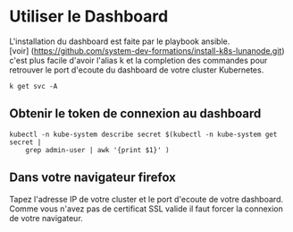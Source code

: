 # Utiliser le Dashboard
L'installation du dashboard est faite par le playbook ansible.  
[voir] (https://github.com/system-dev-formations/install-k8s-lunanode.git)  
c'est plus facile d'avoir l'alias k et la completion des commandes pour retrouver le port d'ecoute 
du dashboard de votre cluster Kubernetes. 

```k get svc -A```


## Obtenir le token de connexion au dashboard
```shell script
kubectl -n kube-system describe secret $(kubectl -n kube-system get secret |
    grep admin-user | awk '{print $1}' )
```
## Dans votre navigateur firefox 
Tapez l'adresse IP de votre cluster et le port d'ecoute de votre dashboard.   
Comme vous n'avez pas de certificat SSL valide il faut forcer la connexion de votre navigateur.


